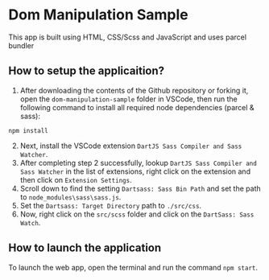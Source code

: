 # Dom Manipulation Sample

This app is built using HTML, CSS/Scss and JavaScript and uses parcel bundler

## How to setup the applicaition?

1. After downloading the contents of the Github repository or forking it, open the `dom-manipulation-sample` folder in VSCode, then run the following command to install all required node dependencies (parcel & sass):

```npm
npm install
```

2. Next, install the VSCode extension `DartJS Sass Compiler and Sass Watcher`.
3. After completing step 2 successfully, lookup `DartJS Sass Compiler and Sass Watcher` in the list of extensions, right click on the extension and then click on `Extension Settings`.
4. Scroll down to find the setting `Dartsass: Sass Bin Path` and set the path to `node_modules\sass\sass.js`.
5. Set the `Dartsass: Target Directory` path to `./src/css`.
6. Now, right click on the `src/scss` folder and click on the `DartSass: Sass Watch`.

## How to launch the application

To launch the web app, open the terminal and run the command `npm start`.
